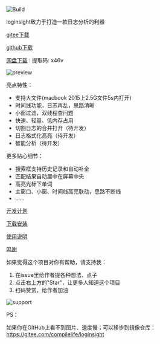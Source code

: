 ![Build](https://github.com/compilelife/loginsight/workflows/Build/badge.svg)

loginsight致力于打造一款日志分析的利器

[gitee下载](https://gitee.com/compilelife/loginsight/releases)

[github下载](https://github.com/compilelife/loginsight/releases/latest)

[网盘下载](https://pan.baidu.com/s/1DzKTmmVL34qQdHKlrs8LCg) : 提取码: x46v

![preview](https://s1.ax1x.com/2020/06/26/Ns3XGQ.png)

亮点特性：

- 支持大文件(macbook 2015上2.5G文件5s内打开)
- 时间线功能，日志再乱，思路清晰
- 小窗过滤，双线程查问题
- 快速、轻量、低内存占用
- 切割日志的合并打开（待开发）
- 日志格式化高亮（待开发）
- 智能分析（待开发）



更多贴心细节：

- 搜索框支持历史记录和自动补全
- 匹配结果自动居中在屏幕中央
- 高亮光标下单词
- 主窗口、小窗、时间线高亮联动，思路不断线
- ……



[开发计划](https://github.com/compilelife/loginsight/projects/1)

[下载安装](https://github.com/compilelife/loginsight/wiki/下载安装)

[使用说明](https://github.com/compilelife/loginsight/wiki/使用说明)

[鸣谢](https://github.com/compilelife/loginsight/wiki/鸣谢)



如果觉得这个项目对你有帮助，请支持我：

1. 在issue里给作者提各种想法、点子
3. 点击右上方的"Star"，让更多人知道这个项目
4. 扫码赞赏，给作者加油

![support](https://s1.ax1x.com/2020/06/26/Ns3OPg.png)



PS：

如果你在GitHub上看不到图片、速度慢；可以移步到镜像仓库：https://gitee.com/compilelife/loginsight
